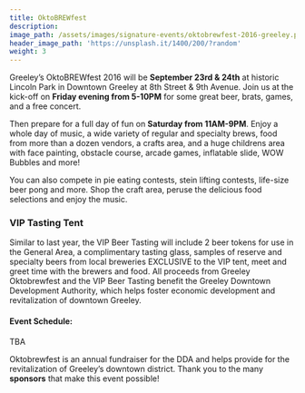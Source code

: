 ```yaml
---
title: OktoBREWfest
description:
image_path: /assets/images/signature-events/oktobrewfest-2016-greeley.png
header_image_path: 'https://unsplash.it/1400/200/?random'
weight: 3
---
```



Greeley’s OktoBREWfest 2016 will be **September 23rd & 24th** at historic Lincoln Park in Downtown Greeley at 8th Street & 9th Avenue. Join us at the kick-off on **Friday evening from 5-10PM** for some great beer, brats, games, and a free concert.

Then prepare for a full day of fun on **Saturday from 11AM-9PM**. Enjoy a whole day of music, a wide variety of regular and specialty brews, food from more than a dozen vendors, a crafts area, and a huge childrens area with face painting, obstacle course, arcade games, inflatable slide, WOW Bubbles and more!

You can also compete in pie eating contests, stein lifting contests, life-size beer pong and more. Shop the craft area, peruse the delicious food selections and enjoy the music.

### VIP Tasting Tent

Similar to last year, the VIP Beer Tasting will include 2 beer tokens for use in the General Area, a complimentary tasting glass, samples of reserve and specialty beers from local breweries EXCLUSIVE to the VIP tent, meet and greet time with the brewers and food. All proceeds from Greeley Oktobrewfest and the VIP Beer Tasting benefit the Greeley Downtown Development Authority, which helps foster economic development and revitalization of downtown Greeley.

#### Event Schedule:

TBA

Oktobrewfest is an annual fundraiser for the DDA and helps provide for the revitalization of Greeley’s downtown district. Thank you to the many **sponsors** that make this event possible!